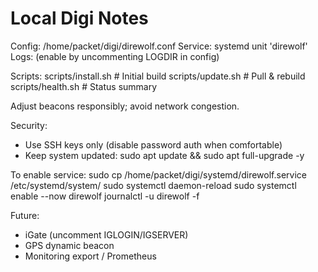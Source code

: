 # Local Digi Notes

Config: /home/packet/digi/direwolf.conf
Service: systemd unit 'direwolf'
Logs: (enable by uncommenting LOGDIR in config)

Scripts:
  scripts/install.sh   # Initial build
  scripts/update.sh    # Pull & rebuild
  scripts/health.sh    # Status summary

Adjust beacons responsibly; avoid network congestion.

Security:
  - Use SSH keys only (disable password auth when comfortable)
  - Keep system updated: sudo apt update && sudo apt full-upgrade -y

To enable service:
  sudo cp /home/packet/digi/systemd/direwolf.service /etc/systemd/system/
  sudo systemctl daemon-reload
  sudo systemctl enable --now direwolf
  journalctl -u direwolf -f

Future:
  - iGate (uncomment IGLOGIN/IGSERVER)
  - GPS dynamic beacon
  - Monitoring export / Prometheus
